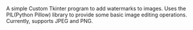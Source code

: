 A simple Custom Tkinter program to add watermarks to images. Uses the PIL(Python Pillow) library to provide some basic image editing operations. Currently, supports JPEG and PNG.
